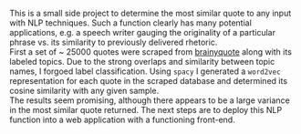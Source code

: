 This is a small side project to determine the most similar quote to any input with NLP techniques.
Such a function clearly has many potential applications, e.g. a speech writer gauging the originality of a particular phrase vs. its similarity to previously delivered rhetoric.  
First a set of ~ 25000 quotes were scraped from [brainyquote](https://www.brainyquote.com/) along with its labeled topics. 
Due to the strong overlaps and similarity between topic names, I forgoed label classification.
Using `spacy` I generated a `word2vec` representation for each quote in the scraped database and determined its cosine similarity with any given sample.  
The results seem promising, although there appears to be a large variance in the most similar quote returned. 
The next steps are to deploy this NLP function into a web application with a functioning front-end. 
